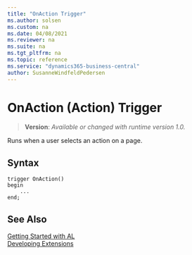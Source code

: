 ```yaml
---
title: "OnAction Trigger"
ms.author: solsen
ms.custom: na
ms.date: 04/08/2021
ms.reviewer: na
ms.suite: na
ms.tgt_pltfrm: na
ms.topic: reference
ms.service: "dynamics365-business-central"
author: SusanneWindfeldPedersen
---
```

[//]: # (START>DO_NOT_EDIT)
[//]: # (IMPORTANT:Do not edit any of the content between here and the END>DO_NOT_EDIT.)
[//]: # (Any modifications should be made in the .xml files in the ModernDev repo.)

# OnAction (Action) Trigger
> **Version**: _Available or changed with runtime version 1.0._


Runs when a user selects an action on a page.

## Syntax
```
trigger OnAction()
begin
    ...
end;
```



[//]: # (IMPORTANT: END>DO_NOT_EDIT)
## See Also  
[Getting Started with AL](../devenv-get-started.md)  
[Developing Extensions](../devenv-dev-overview.md)  
